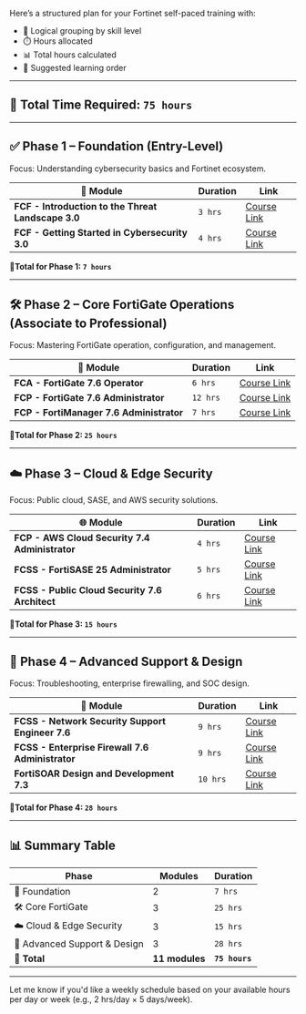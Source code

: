 Here’s a structured plan for your Fortinet self-paced training with:

* 📆 Logical grouping by skill level
* ⏱️ Hours allocated
* 📊 Total hours calculated
* 🧩 Suggested learning order

---

## 🧭 **Total Time Required: `75 hours`**

---

## ✅ **Phase 1 – Foundation (Entry-Level)**

Focus: Understanding cybersecurity basics and Fortinet ecosystem.

| 🧱 Module                                          | Duration | Link                                                                  |
| -------------------------------------------------- | -------- | --------------------------------------------------------------------- |
| **FCF - Introduction to the Threat Landscape 3.0** | `3 hrs`  | [Course Link](https://training.fortinet.com/course/view.php?id=62942) |
| **FCF - Getting Started in Cybersecurity 3.0**     | `4 hrs`  | [Course Link](https://training.fortinet.com/course/view.php?id=63333) |

**🔸Total for Phase 1: `7 hours`**

---

## 🛠️ **Phase 2 – Core FortiGate Operations (Associate to Professional)**

Focus: Mastering FortiGate operation, configuration, and management.

| 🔧 Module                                | Duration | Link                                                                  |
| ---------------------------------------- | -------- | --------------------------------------------------------------------- |
| **FCA - FortiGate 7.6 Operator**         | `6 hrs`  | [Course Link](https://training.fortinet.com/course/view.php?id=67379) |
| **FCP - FortiGate 7.6 Administrator**    | `12 hrs` | [Course Link](https://training.fortinet.com/course/view.php?id=59786) |
| **FCP - FortiManager 7.6 Administrator** | `7 hrs`  | [Course Link](https://training.fortinet.com/course/view.php?id=66101) |

**🔸Total for Phase 2: `25 hours`**

---

## ☁️ **Phase 3 – Cloud & Edge Security**

Focus: Public cloud, SASE, and AWS security solutions.

| 🌐 Module                                      | Duration | Link                                                                  |
| ---------------------------------------------- | -------- | --------------------------------------------------------------------- |
| **FCP - AWS Cloud Security 7.4 Administrator** | `4 hrs`  | [Course Link](https://training.fortinet.com/course/view.php?id=45791) |
| **FCSS - FortiSASE 25 Administrator**          | `5 hrs`  | [Course Link](https://training.fortinet.com/course/view.php?id=64738) |
| **FCSS - Public Cloud Security 7.6 Architect** | `6 hrs`  | [Course Link](https://training.fortinet.com/course/view.php?id=54649) |

**🔸Total for Phase 3: `15 hours`**

---

## 🧠 **Phase 4 – Advanced Support & Design**

Focus: Troubleshooting, enterprise firewalling, and SOC design.

| 🔐 Module                                        | Duration | Link                                                                  |
| ------------------------------------------------ | -------- | --------------------------------------------------------------------- |
| **FCSS - Network Security Support Engineer 7.6** | `9 hrs`  | [Course Link](https://training.fortinet.com/course/view.php?id=64905) |
| **FCSS - Enterprise Firewall 7.6 Administrator** | `9 hrs`  | [Course Link](https://training.fortinet.com/course/view.php?id=65720) |
| **FortiSOAR Design and Development 7.3**         | `10 hrs` | [Course Link](https://training.fortinet.com/course/view.php?id=34701) |

**🔸Total for Phase 4: `28 hours`**

---

## 📊 **Summary Table**

| Phase                        | Modules        | Duration       |
| ---------------------------- | -------------- | -------------- |
| 🧭 Foundation                | 2              | `7 hrs`        |
| 🛠️ Core FortiGate           | 3              | `25 hrs`       |
| ☁️ Cloud & Edge Security     | 3              | `15 hrs`       |
| 🧠 Advanced Support & Design | 3              | `28 hrs`       |
| **🎯 Total**                 | **11 modules** | **`75 hours`** |

---

Let me know if you'd like a weekly schedule based on your available hours per day or week (e.g., 2 hrs/day × 5 days/week).
